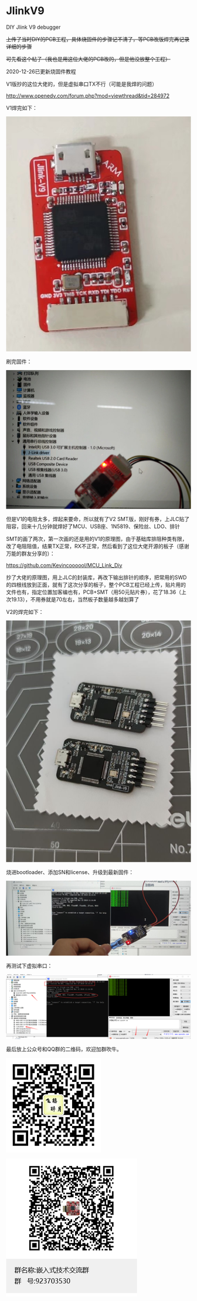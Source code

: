 # JlinkV9
DIY Jlink V9 debugger

~~上传了当时DIY的PCB工程，具体烧固件的步骤记不清了，等PCB改版焊完再记录详细的步骤~~

~~可先看这个帖子（我也是用这位大佬的PCB改的，但是他没放整个工程）~~

2020-12-26已更新烧固件教程

V1版抄的这位大佬的，但是虚拟串口TX不行（可能是我焊的问题）

http://www.openedv.com/forum.php?mod=viewthread&tid=284972

V1焊完如下：

![PCB_V1](figures/PCB_V1.jpeg)

刷完固件：

![jlinkV9_V1](figures/jlinkV9_V1.jpeg)

但是V1的电阻太多，焊起来要命，所以就有了V2 SMT版，刚好有券，上JLC贴了阻容，回来十几分钟就焊好了MCU、USB座、1N5819、保险丝、LDO、排针

SMT的画了两次，第一次画的还是用的V1的原理图，由于基础库排阻种类有限，改了电阻阻值，结果TX正常，RX不正常，然后看到了这位大佬开源的板子（感谢万能的群友分享的）：

https://github.com/Kevincoooool/MCU_Link_Diy

抄了大佬的原理图，用上JLC的封装库，再改下输出排针的顺序，把常用的SWD的四根线放到正面，就有了这次分享的板子，整个PCB工程已经上传，贴片用的文件也有，指定位置加客编也有，PCB+SMT（用50元贴片券），花了18.36（上次19.13），不用券就是70左右，当然板子数量越多越划算了

V2的焊完如下：

![PCB_V2](figures/PCB_V2.jpg)

烧进bootloader、添加SN和license、升级到最新固件：

![jlink](figures/jlink.jpg)

再测试下虚拟串口：

![screenshot](figures/screenshot.png)

最后放上公众号和QQ群的二维码，欢迎加群吹牛。

![qrcode_Wechat_Official_Account](figures/qrcode_Wechat_Official_Account.jpg)

![qrcode_QQ_group](figures/qrcode_QQ_group.png)